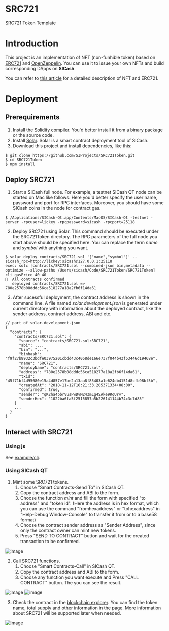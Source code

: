 # SRC721
SRC721 Token Template

# Introduction
This project is an implementation of NFT (non-funhible token) based on [ERC721](https://eips.ethereum.org/EIPS/eip-721) and [OpenZeppelin](https://github.com/OpenZeppelin/openzeppelin-solidity). You can use it to issue your own NFTs and build corresponding DApps on **SICash**.

You can refer to [this article](https://medium.com/@sicashx/understanding-nft-non-fungible-token-3e5770e3288f
) for a detailed description of NFT and ERC721.

# Deployment
## Prerequirements
1. Install the [Solidity compiler](https://solidity.readthedocs.io/en/latest/installing-solidity.html#building-from-source). You'd better install it from a binary package or the source code.
2. Install [Solar](https://github.com/SIProjects/solar). Solar is a smart contract deployment tool of SICash.
3. Download this project and install dependencies, like this:
```
$ git clone https://github.com/SIProjects/SRC721Token.git
$ cd SRC721Token
$ npm install
```

## Deploy SRC721
1. Start a SICash full node. For example, a testnet SICash QT node can be started on Mac like follows. Here you'd better specify the user name, password and port for RPC interfaces. Moreover, you should have some SICash coins in the node for contract gas.
```
$ /Applications/SICash-Qt.app/Contents/MacOS/SICash-Qt -testnet -server -rpcuser=lickey -rpcpassword=sicash -rpcport=25118
```
2. Deploy SRC721 using Solar. This command should be executed under the SRC721Token directory. The RPC parameters of the full node you start above should be specified here. You can replace the term *name* and *symbol* with anything you want.
```
$ solar deploy contracts/SRC721.sol '["name","symbol"]' --sicash_rpc=http://lickey:sicash@127.0.0.1:25118
exec: solc [contracts/SRC721.sol --combined-json bin,metadata --optimize --allow-paths /Users/sicash/Code/SRC721Token/SRC721Token]
cli gasPrice 40 40
🚀  All contracts confirmed
   deployed contracts/SRC721.sol => 780e2578b08dddc56ca518277a18a2fb6f14da61
```
3. After sucessful deployment, the contract address is shown in the command line. A file named *solar.development.json* is generated under current directory with information about the deployed contract, like the sender address, contract address, ABI and etc.
```
// part of solar.development.json
{
  "contracts": {
    "contracts/SRC721.sol": {
      "source": "contracts/SRC721.sol:SRC721",
      "abi": ...,
      "bin": "...",
      "binhash": "f9f27b8932c3bdfe03975201cbdd43c4058de166e737f044b43f53446d19468e",
      "name": "SRC721",
      "deployName": "contracts/SRC721.sol",
      "address": "780e2578b08dddc56ca518277a18a2fb6f14da61",
      "txid": "45f71bf4d95680e15a4d857e17be2a13aa8f85403a1e624db4151d8cfb98bf5b",
      "createdAt": "2018-11-12T16:21:33.205371334+08:00",
      "confirmed": true,
      "sender": "qK2ha4bbrVusPwDvM243mLg4SAke9RqUrv",
      "senderHex": "1022ba6fa5f2515857a5b226141144b74c3c7d85"
    }
    ...
  }
}
```

## Interact with SRC721
### Using js
See [example/cli](https://github.com/SIProjects/SRC721Token/tree/master/example/cli).

### Using SICash QT
1. Mint some SRC721 tokens. 
    1. Choose "Smart Contracts-Send To" in SICash QT.
    2. Copy the contract address and ABI to the form.
    3. Choose the function *mint* and fill the form with specified "to address" and "token id". (Here the address is in hex format, which you can use the command "fromhexaddress" or "tohexaddress" in "Help-Debug Window-Console" to transfer it from or to a base58 format)
    4. Choose the contract sender address as "Sender Address", since only the contract owner can mint new tokens.
    5. Press "SEND TO CONTRACT" button and wait for the created transaction to be confirmed.

![image](doc/image/1.png)

2. Call SRC721 functions.
    1. Choose "Smart Contracts-Call" in SICash QT.
    2. Copy the contract address and ABI to the form.
    3. Choose any function you want execute and Press "CALL CONTRACT" button. The you can see the result.

![image](doc/image/2.png)
![image](doc/image/3.png)

3. Check the contract in the [blockchain explorer](https://testnet.sicash.info/contract/780e2578b08dddc56ca518277a18a2fb6f14da61). You can find the token name, total supply and other information in the page. More information about SRC721 will be supported later when needed.

![image](doc/image/4.png)